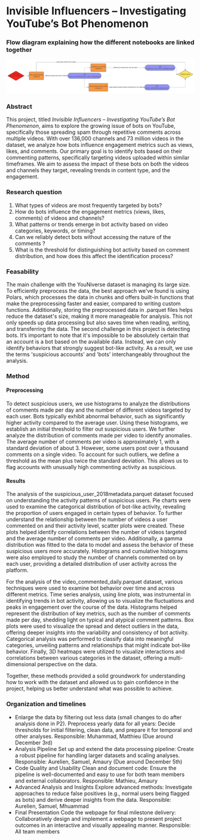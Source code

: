 # Invisible Influencers – Investigating YouTube’s Bot Phenomenon 

### Flow diagram explaining how the different notebooks are linked together
![Flow diagram explaining how the different notebooks are linked together](data/images/Flow_diagram_commented.png)

### Abstract

This project, titled *Invisible Influencers – Investigating YouTube’s Bot Phenomenon*, aims to explore the growing issue of bots on YouTube, specifically those spreading spam through repetitive comments across multiple videos. With over 136,000 channels and 73 million videos in the dataset, we analyze how bots influence engagement metrics such as views, likes, and comments. Our primary goal is to identify bots based on their commenting patterns, specifically targeting videos uploaded within similar timeframes. We aim to assess the impact of these bots on both the videos and channels they target, revealing trends in content type, and the engagement. 

### Research question
1. What types of videos are most frequently targeted by bots?
2. How do bots influence the engagement metrics (views, likes, comments) of videos and channels?
3. What patterns or trends emerge in bot activity based on video categories, keywords, or timing?
4. Can we reliably detect bots without accessing the nature of the comments ?
5. What is the threshold for distinguishing bot activity based on comment distribution, and how does this affect the identification process?

### Feasability

The main challenge with the YouNiverse dataset is managing its large size. To efficiently preprocess the data, the best approach we've found is using Polars, which processes the data in chunks and offers built-in functions that make the preprocessing faster and easier, compared to writing custom functions. Additionally, storing the preprocessed data in .parquet files helps reduce the dataset's size, making it more manageable for analysis. This not only speeds up data processing but also saves time when reading, writing, and transferring the data.
The second challenge in this project is detecting bots. It’s important to note that it's impossible to be absolutely certain that an account is a bot based on the available data. Instead, we can only identify behaviors that strongly suggest bot-like activity. As a result, we use the terms 'suspicious accounts' and 'bots' interchangeably throughout the analysis.

### Method
#### Preprocessing
To detect suspicious users, we use histograms to analyze the distributions of comments made per day and the number of different videos targeted by each user. Bots typically exhibit abnormal behavior, such as significantly higher activity compared to the average user. Using these histograms, we establish an initial threshold to filter out suspicious users.
We further analyze the distribution of comments made per video to identify anomalies. The average number of comments per video is approximately 1, with a standard deviation of about 3. However, some users post over a thousand comments on a single video. To account for such outliers, we define a threshold as the mean plus twice the standard deviation. This allows us to flag accounts with unusually high commenting activity as suspicious.
#### Results
The analysis of the suspicious_user_2018metadata.parquet dataset focused on understanding the activity patterns of suspicious users. Pie charts were used to examine the categorical distribution of bot-like activity, revealing the proportion of users engaged in certain types of behavior. To further understand the relationship between the number of videos a user commented on and their activity level, scatter plots were created. These plots helped identify correlations between the number of videos targeted and the average number of comments per video. Additionally, a gamma distribution was fitted to the data to model and assess the behavior of these suspicious users more accurately. Histograms and cumulative histograms were also employed to study the number of channels commented on by each user, providing a detailed distribution of user activity across the platform.

For the analysis of the video_commented_daily.parquet dataset, various techniques were used to examine bot behavior over time and across different metrics. Time series analysis, using line plots, was instrumental in identifying trends in bot activity, allowing us to visualize the fluctuations and peaks in engagement over the course of the data. Histograms helped represent the distribution of key metrics, such as the number of comments made per day, shedding light on typical and atypical comment patterns. Box plots were used to visualize the spread and detect outliers in the data, offering deeper insights into the variability and consistency of bot activity. Categorical analysis was performed to classify data into meaningful categories, unveiling patterns and relationships that might indicate bot-like behavior. Finally, 3D heatmaps were utilized to visualize interactions and correlations between various categories in the dataset, offering a multi-dimensional perspective on the data.

Together, these methods provided a solid groundwork for understanding how to work with the dataset and allowed us to gain confidence in the project, helping us better understand what was possible to achieve.

### Organization and timelines

- Enlarge the data by filtering out less data (small changes to do after analysis done in P2). Preprocess yearly data for all years: Decide thresholds for initial filtering, clean data, and prepare it for temporal and other analyses.
Responsible: Muhammad, Matthieu (Due around December 3rd) 
- Analysis Pipeline
Set up and extend the data processing pipeline: Create a robust pipeline for handling larger datasets and scaling analyses.
Responsible: Aurelien, Samuel, Amaury (Due around December 5th)
- Code Quality and Usability
Clean and document code: Ensure the pipeline is well-documented and easy to use for both team members and external collaborators.
Responsible: Mathieu, Amaury
- Advanced Analysis and Insights
Explore advanced methods: Investigate approaches to reduce false positives (e.g., normal users being flagged as bots) and derive deeper insights from the data.
Responsible: Aurelien, Samuel, Mhuammad
- Final Presentation
Code the webpage for final milestone delivery: Collaboratively design and implement a webpage to present project outcomes in an interactive and visually appealing manner.
Responsible: All team members
